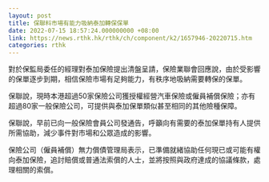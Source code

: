 ```yaml
---
layout: post
title: 保聯料市場有能力吸納泰加轉保保單
date: 2022-07-15 18:57:24.000000000 +08:00
link: https://news.rthk.hk/rthk/ch/component/k2/1657946-20220715.htm
categories: rthk
---
```


對於保監局委任的經理對泰加保險提出清盤呈請，保險業聯會回應說，由於受影響的保單逐步到期，相信保險市場有足夠能力，有秩序地吸納需要轉保的保單。

保聯說，現時本港超過50家保險公司獲授權經營汽車保險或僱員補償保險；亦有超過80家一般保險公司，可提供與泰加保單類似甚至相同的其他險種保障。

保聯說，早前已向一般保險會員公司發通告，呼籲向有需要的泰加保單持有人提供所需協助，減少事件對市場和公眾造成的影響。

保險公司（僱員補償）無力償債管理局表示，已準備就緒協助任何現已或可能有權向泰加保險，追討賠償或普通法索償的人士，並將按照與政府達成的協議條款，處理相關的索償。
